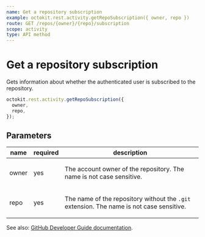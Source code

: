 ```yaml
---
name: Get a repository subscription
example: octokit.rest.activity.getRepoSubscription({ owner, repo })
route: GET /repos/{owner}/{repo}/subscription
scope: activity
type: API method
---
```


# Get a repository subscription

Gets information about whether the authenticated user is subscribed to the repository.

```js
octokit.rest.activity.getRepoSubscription({
  owner,
  repo,
});
```

## Parameters

<table>
  <thead>
    <tr>
      <th>name</th>
      <th>required</th>
      <th>description</th>
    </tr>
  </thead>
  <tbody>
    <tr><td>owner</td><td>yes</td><td>

The account owner of the repository. The name is not case sensitive.

</td></tr>
<tr><td>repo</td><td>yes</td><td>

The name of the repository without the `.git` extension. The name is not case sensitive.

</td></tr>
  </tbody>
</table>

See also: [GitHub Developer Guide documentation](https://docs.github.com/rest/activity/watching#get-a-repository-subscription).
